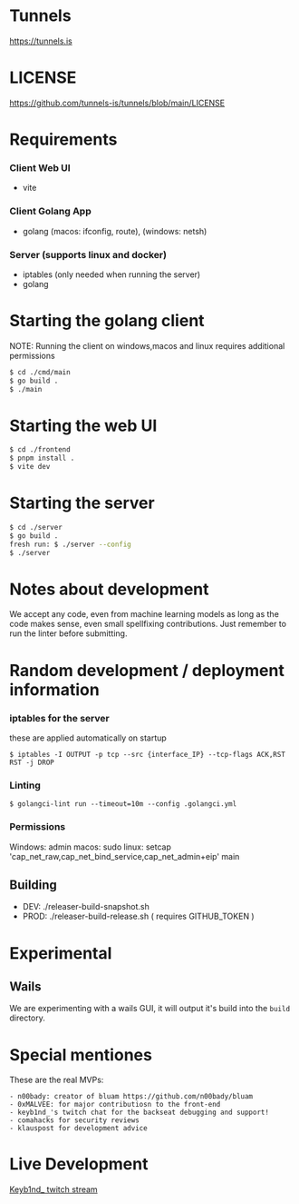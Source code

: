 # Tunnels
https://tunnels.is

# LICENSE
https://github.com/tunnels-is/tunnels/blob/main/LICENSE

# Requirements
### Client Web UI
 - vite
### Client Golang App
 - golang (macos: ifconfig, route), (windows: netsh)
### Server (supports linux and docker)
 - iptables (only needed when running the server)
 - golang

# Starting the golang client
NOTE: Running the client on windows,macos and linux requires additional permissions
```bash
$ cd ./cmd/main
$ go build .
$ ./main
```

# Starting the web UI
```bash
$ cd ./frontend
$ pnpm install .
$ vite dev 
```

# Starting the server
```bash
$ cd ./server
$ go build .
fresh run: $ ./server --config 
$ ./server
```

# Notes about development
We accept any code, even from machine learning models
as long as the code makes sense, even small spellfixing
contributions. Just remember to run the linter before submitting.

# Random development / deployment information
### iptables for the server
these are applied automatically on startup
```
$ iptables -I OUTPUT -p tcp --src {interface_IP} --tcp-flags ACK,RST RST -j DROP
```
### Linting
```
$ golangci-lint run --timeout=10m --config .golangci.yml
```
### Permissions
Windows: admin
macos: sudo
linux: setcap 'cap_net_raw,cap_net_bind_service,cap_net_admin+eip' main

## Building
 - DEV: ./releaser-build-snapshot.sh
 - PROD: ./releaser-build-release.sh ( requires GITHUB_TOKEN )

# Experimental
## Wails
We are experimenting with a wails GUI, it will output it's build into the `build` directory.  

# Special mentiones
These are the real MVPs:

    - n00bady: creator of bluam https://github.com/n00bady/bluam
    - 0xMALVEE: for major contributiosn to the front-end
    - keyb1nd_'s twitch chat for the backseat debugging and support!
    - comahacks for security reviews
    - klauspost for development advice

# Live Development
[Keyb1nd_ twitch stream](https://twitch.tv/keyb1nd_)

[forks-shield]: https://img.shields.io/github/forks/tunnels-is/tunnels?style=for-the-badge&logo=github
[forks-url]: https://github.com/tunnels-is/tunnels/network/members
[stars-shield]: https://img.shields.io/github/stars/tunnels-is/tunnels?style=for-the-badge&logo=github
[stars-url]: https://github.com/tunnels-is/tunnels/stargazers
[issues-shield]: https://img.shields.io/github/issues/tunnels-is/tunnels?style=for-the-badge&logo=github
[issues-url]: https://github.com/tunnels-is/tunnels/issues
